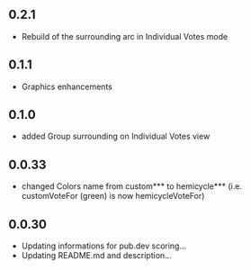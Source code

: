## 0.2.1

* Rebuild of the surrounding arc in Individual Votes mode

## 0.1.1

* Graphics enhancements

## 0.1.0

* added Group surrounding on Individual Votes view

## 0.0.33

* changed Colors name from custom*** to hemicycle***
(i.e. customVoteFor (green) is now hemicycleVoteFor)

## 0.0.30

* Updating informations for pub.dev scoring...
* Updating README.md and description...